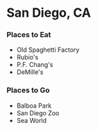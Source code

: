 # San Diego, CA

### Places to Eat
- Old Spaghetti Factory
- Rubio's
- P.F. Chang's
- DeMille's

### Places to Go
- Balboa Park
- San Diego Zoo
- Sea World
